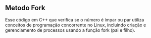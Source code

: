 ## Metodo Fork

Esse código em C++ que verifica se o número é ímpar ou par utiliza conceitos de programação concorrente no Linux, incluindo criação e gerenciamento de processos usando a função fork (pai e filho).
